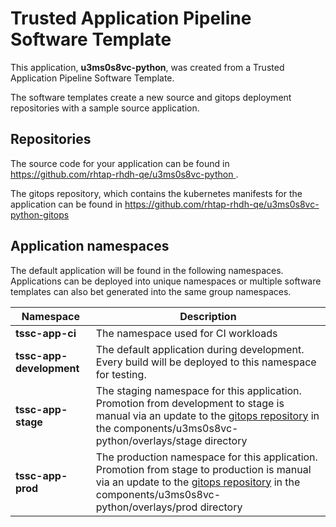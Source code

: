 # Trusted Application Pipeline Software Template

This application, **u3ms0s8vc-python**, was created from a Trusted Application Pipeline Software Template.

The software templates create a new source and gitops deployment repositories with a sample source application. 

## Repositories

The source code for your application can be found in [https://github.com/rhtap-rhdh-qe/u3ms0s8vc-python ](https://github.com/rhtap-rhdh-qe/u3ms0s8vc-python ).
 
The gitops repository, which contains the kubernetes manifests for the application can be found in 
[https://github.com/rhtap-rhdh-qe/u3ms0s8vc-python-gitops ](https://github.com/rhtap-rhdh-qe/u3ms0s8vc-python-gitops ) 

## Application namespaces 

The default application will be found in the following namespaces. Applications can be deployed into unique namespaces or multiple software templates can also bet generated into the same group namespaces.  

|  Namespace   |  Description   |  
| -------- | -------- |
| **tssc-app-ci** | The namespace used for CI workloads |
| **tssc-app-development** | The default application during development. Every build will be deployed to this namespace for testing. |
| **tssc-app-stage** | The staging namespace for this application. Promotion from development to stage is manual via an update to the [gitops repository](https://github.com/rhtap-rhdh-qe/u3ms0s8vc-python-gitops ) in the components/u3ms0s8vc-python/overlays/stage directory |
| **tssc-app-prod** | The production namespace for this application. Promotion from stage to production is manual via an update to the [gitops repository](https://github.com/rhtap-rhdh-qe/u3ms0s8vc-python-gitops ) in the components/u3ms0s8vc-python/overlays/prod directory |